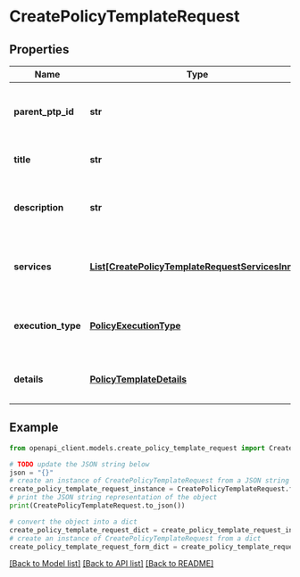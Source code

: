 # CreatePolicyTemplateRequest


## Properties

Name | Type | Description | Notes
------------ | ------------- | ------------- | -------------
**parent_ptp_id** | **str** | The id of the parent policy template pack. | 
**title** | **str** | The title of the policy template. | 
**description** | **str** | The description of the policy template. | [optional] 
**services** | [**List[CreatePolicyTemplateRequestServicesInner]**](CreatePolicyTemplateRequestServicesInner.md) | The list of services associated the policy template. | 
**execution_type** | [**PolicyExecutionType**](PolicyExecutionType.md) | The execution type of the policy template. | 
**details** | [**PolicyTemplateDetails**](PolicyTemplateDetails.md) | The details of the policy template. | 

## Example

```python
from openapi_client.models.create_policy_template_request import CreatePolicyTemplateRequest

# TODO update the JSON string below
json = "{}"
# create an instance of CreatePolicyTemplateRequest from a JSON string
create_policy_template_request_instance = CreatePolicyTemplateRequest.from_json(json)
# print the JSON string representation of the object
print(CreatePolicyTemplateRequest.to_json())

# convert the object into a dict
create_policy_template_request_dict = create_policy_template_request_instance.to_dict()
# create an instance of CreatePolicyTemplateRequest from a dict
create_policy_template_request_form_dict = create_policy_template_request.from_dict(create_policy_template_request_dict)
```
[[Back to Model list]](../README.md#documentation-for-models) [[Back to API list]](../README.md#documentation-for-api-endpoints) [[Back to README]](../README.md)


